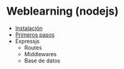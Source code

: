 
# Weblearning (nodejs)

- [Instalación](./Instalacion.md)
- [Primeros pasos](./primeros_pasos.md)
- Expressjs
    - Routes
    - Middlewares
    - Base de datos